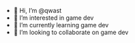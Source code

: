 - 👋 Hi, I’m @qwast
- 👀 I’m interested in game dev
- 🌱 I’m currently learning game dev
- 💞️ I’m looking to collaborate on game dev

<!---
qwast/qwast is a ✨ special ✨ repository because its `README.md` (this file) appears on your GitHub profile.
You can click the Preview link to take a look at your changes.
--->
